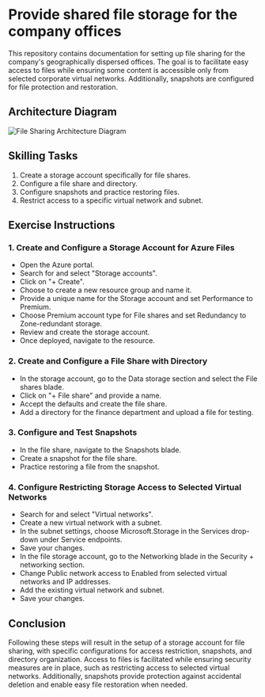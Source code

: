 # Provide shared file storage for the company offices

This repository contains documentation for setting up file sharing for the company's geographically dispersed offices. The goal is to facilitate easy access to files while ensuring some content is accessible only from selected corporate virtual networks. Additionally, snapshots are configured for file protection and restoration.

## Architecture Diagram

![File Sharing Architecture Diagram](architecture_diagram.png)

## Skilling Tasks

1. Create a storage account specifically for file shares.
2. Configure a file share and directory.
3. Configure snapshots and practice restoring files.
4. Restrict access to a specific virtual network and subnet.

## Exercise Instructions

### 1. Create and Configure a Storage Account for Azure Files

- Open the Azure portal.
- Search for and select "Storage accounts".
- Click on "+ Create".
- Choose to create a new resource group and name it.
- Provide a unique name for the Storage account and set Performance to Premium.
- Choose Premium account type for File shares and set Redundancy to Zone-redundant storage.
- Review and create the storage account.
- Once deployed, navigate to the resource.

### 2. Create and Configure a File Share with Directory

- In the storage account, go to the Data storage section and select the File shares blade.
- Click on "+ File share" and provide a name.
- Accept the defaults and create the file share.
- Add a directory for the finance department and upload a file for testing.

### 3. Configure and Test Snapshots

- In the file share, navigate to the Snapshots blade.
- Create a snapshot for the file share.
- Practice restoring a file from the snapshot.

### 4. Configure Restricting Storage Access to Selected Virtual Networks

- Search for and select "Virtual networks".
- Create a new virtual network with a subnet.
- In the subnet settings, choose Microsoft.Storage in the Services drop-down under Service endpoints.
- Save your changes.
- In the file storage account, go to the Networking blade in the Security + networking section.
- Change Public network access to Enabled from selected virtual networks and IP addresses.
- Add the existing virtual network and subnet.
- Save your changes.

## Conclusion

Following these steps will result in the setup of a storage account for file sharing, with specific configurations for access restriction, snapshots, and directory organization. Access to files is facilitated while ensuring security measures are in place, such as restricting access to selected virtual networks. Additionally, snapshots provide protection against accidental deletion and enable easy file restoration when needed.
